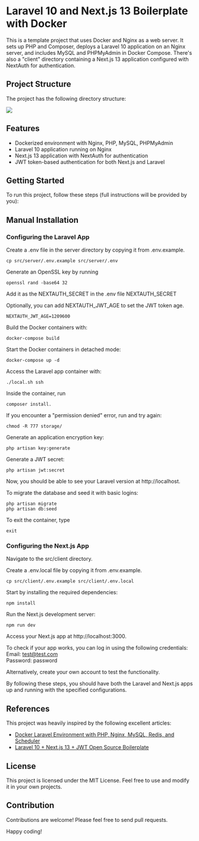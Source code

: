 # Laravel 10 and Next.js 13 Boilerplate with Docker

This is a template project that uses Docker and Nginx as a web server. It sets up PHP and Composer, deploys a Laravel 10 application on an Nginx server, and includes MySQL and PHPMyAdmin in Docker Compose. There's also a "client" directory containing a Next.js 13 application configured with NextAuth for authentication.

## Project Structure

The project has the following directory structure:

<img src="https://i.imgur.com/J44OW0K.png" />

## Features

- Dockerized environment with Nginx, PHP, MySQL, PHPMyAdmin
- Laravel 10 application running on Nginx
- Next.js 13 application with NextAuth for authentication
- JWT token-based authentication for both Next.js and Laravel

## Getting Started

To run this project, follow these steps (full instructions will be provided by you):

 ## Manual Installation

 ### Configuring the Laravel App

Create a .env file in the server directory by copying it from .env.example.
    
    cp src/server/.env.example src/server/.env

Generate an OpenSSL key by running 

    openssl rand -base64 32 

Add it as the NEXTAUTH_SECRET in the .env file NEXTAUTH_SECRET

Optionally, you can add NEXTAUTH_JWT_AGE to set the JWT token age.

    NEXTAUTH_JWT_AGE=1209600

Build the Docker containers with:

    docker-compose build
    
Start the Docker containers in detached mode:

    docker-compose up -d

Access the Laravel app container with:

    ./local.sh ssh

Inside the container, run 

    composer install. 
    
If you encounter a "permission denied" error, run and try again:

    chmod -R 777 storage/

Generate an application encryption key:

    php artisan key:generate

Generate a JWT secret:

    php artisan jwt:secret

Now, you should be able to see your Laravel version at http://localhost.


To migrate the database and seed it with basic logins:

    php artisan migrate
    php artisan db:seed

To exit the container, type 
    
    exit

### Configuring the Next.js App

Navigate to the src/client directory.

Create a .env.local file by copying it from .env.example.

    cp src/client/.env.example src/client/.env.local

Start by installing the required dependencies:

    npm install

Run the Next.js development server:

    npm run dev

Access your Next.js app at http://localhost:3000.

To check if your app works, you can log in using the following credentials:
<br>Email: test@test.com
<br>Password: password

Alternatively, create your own account to test the functionality.

By following these steps, you should have both the Laravel and Next.js apps up and running with the specified configurations.

## References

This project was heavily inspired by the following excellent articles:

- [Docker Laravel Environment with PHP, Nginx, MySQL, Redis, and Scheduler](https://mattkomarnicki.com/articles/docker-laravel-environment-with-php-nginx-mysql-redis-and-scheduler)
- [Laravel 10 + Next.js 13 + JWT Open Source Boilerplate](https://dev.to/avocado-media/laravel-10-nextjs-13-jwt-open-source-boilerplate-2ogf)

## License

This project is licensed under the MIT License. Feel free to use and modify it in your own projects.

## Contribution

Contributions are welcome! Please feel free to send pull requests.

Happy coding!
